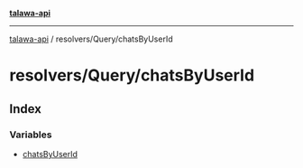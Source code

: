 [**talawa-api**](../../../README.md)

***

[talawa-api](../../../modules.md) / resolvers/Query/chatsByUserId

# resolvers/Query/chatsByUserId

## Index

### Variables

- [chatsByUserId](variables/chatsByUserId.md)
